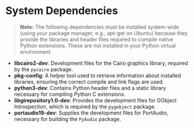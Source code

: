# System Dependencies

> **Note:** The following dependencies must be installed system-wide (using your package manager, e.g., apt-get on Ubuntu) because they provide the libraries and header files required to compile native Python extensions. These are not installed in your Python virtual environment.

- **libcairo2-dev**: Development files for the Cairo graphics library, required by the `pycairo` package.
- **pkg-config**: A helper tool used to retrieve information about installed libraries, ensuring the correct compile and link flags are used.
- **python3-dev**: Contains Python header files and a static library necessary for compiling Python C extensions.
- **libgirepository1.0-dev**: Provides the development files for GObject Introspection, which is required by the `pygobject` package.
- **portaudio19-dev**: Supplies the development files for PortAudio, necessary for building the `PyAudio` package.

